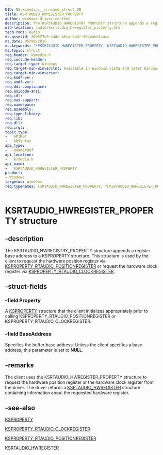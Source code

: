 ```yaml
---
UID: NS:ksmedia.__unnamed_struct_28
title: KSRTAUDIO_HWREGISTER_PROPERTY
author: windows-driver-content
description: The KSRTAUDIO_HWREGISTRY_PROPERTY structure appends a register base address to a KSPROPERTY structure.
old-location: audio\ksrtaudio_hwregister_property.htm
tech.root: audio
ms.assetid: 200577b9-44de-45ca-8b4f-904eabb1a4ce
ms.date: 05/08/2018
ms.keywords: "*PKSRTAUDIO_HWREGISTER_PROPERTY, KSRTAUDIO_HWREGISTER_PROPERTY, KSRTAUDIO_HWREGISTER_PROPERTY structure [Audio Devices], PKSRTAUDIO_HWREGISTER_PROPERTY, PKSRTAUDIO_HWREGISTER_PROPERTY structure pointer [Audio Devices], aud-prop_d554442a-4677-4fc6-a305-ef02d5caffef.xml, audio.ksrtaudio_hwregister_property, ksmedia/KSRTAUDIO_HWREGISTER_PROPERTY, ksmedia/PKSRTAUDIO_HWREGISTER_PROPERTY"
ms.topic: struct
req.header: ksmedia.h
req.include-header: 
req.target-type: Windows
req.target-min-winverclnt: Available in Windows Vista and later Windows operating systems.
req.target-min-winversvr: 
req.kmdf-ver: 
req.umdf-ver: 
req.ddi-compliance: 
req.unicode-ansi: 
req.idl: 
req.max-support: 
req.namespace: 
req.assembly: 
req.type-library: 
req.lib: 
req.dll: 
req.irql: 
topic_type:
-	APIRef
-	kbSyntax
api_type:
-	HeaderDef
api_location:
-	ksmedia.h
api_name:
-	KSRTAUDIO_HWREGISTER_PROPERTY
product:
- Windows
targetos: Windows
req.typenames: KSRTAUDIO_HWREGISTER_PROPERTY, *PKSRTAUDIO_HWREGISTER_PROPERTY
---
```


# KSRTAUDIO_HWREGISTER_PROPERTY structure


## -description


The KSRTAUDIO_HWREGISTRY_PROPERTY structure appends a register base address to a KSPROPERTY structure.  This structure is used by the client to request the hardware position register via <a href="https://msdn.microsoft.com/library/windows/hardware/ff537381">KSPROPERTY_RTAUDIO_POSITIONREGISTER</a> or request the hardware clock register via <a href="https://msdn.microsoft.com/library/windows/hardware/ff537376">KSPROPERTY_RTAUDIO_CLOCKREGISTER</a>.


## -struct-fields




### -field Property

A <a href="https://msdn.microsoft.com/library/windows/hardware/ff564262">KSPROPERTY</a> structure that the client initializes appropriately prior to calling KSPROPERTY_RTAUDIO_POSITIONREGISTER or KSPROPERTY_RTAUDIO_CLOCKREGISTER.


### -field BaseAddress

Specifies the buffer base address.  Unless the client specifies a base address, this parameter is set to <b>NULL</b>.


## -remarks



The client uses the KSRTAUDIO_HWREGISTER_PROPERTY structure to request the hardware position register or the hardware clock register from the driver.  The driver returns a <a href="https://msdn.microsoft.com/library/windows/hardware/ff537497">KSRTAUDIO_HWREGISTER</a> structure containing information about the requested hardware register.




## -see-also




<a href="https://msdn.microsoft.com/library/windows/hardware/ff564262">KSPROPERTY</a>



<a href="https://msdn.microsoft.com/library/windows/hardware/ff537376">KSPROPERTY_RTAUDIO_CLOCKREGISTER</a>



<a href="https://msdn.microsoft.com/library/windows/hardware/ff537381">KSPROPERTY_RTAUDIO_POSITIONREGISTER</a>



<a href="https://msdn.microsoft.com/library/windows/hardware/ff537497">KSRTAUDIO_HWREGISTER</a>
 

 

